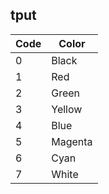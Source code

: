 ## tput

| Code | Color   |
| ---- | ------- |
| 0    | Black   |
| 1    | Red     |
| 2    | Green   |
| 3    | Yellow  |
| 4    | Blue    |
| 5    | Magenta |
| 6    | Cyan    |
| 7    | White   |

